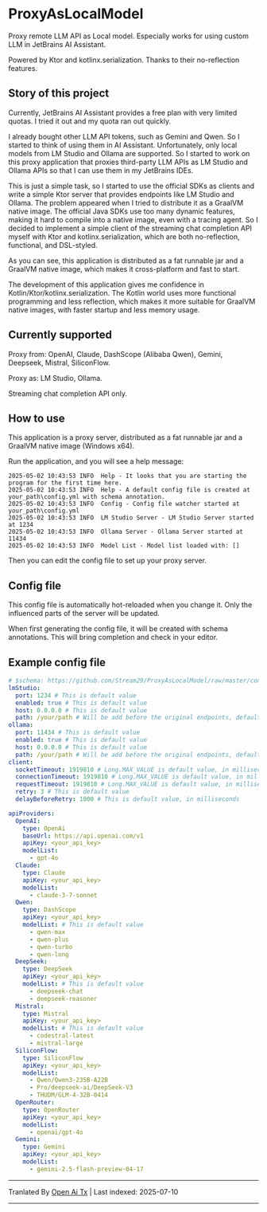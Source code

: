 # ProxyAsLocalModel

Proxy remote LLM API as Local model. Especially works for using custom LLM in JetBrains AI Assistant.

Powered by Ktor and kotlinx.serialization. Thanks to their no-reflection features.

## Story of this project

Currently, JetBrains AI Assistant provides a free plan with very limited quotas. I tried it out and my quota ran out quickly.

I already bought other LLM API tokens, such as Gemini and Qwen. So I started to think of using them in AI Assistant. Unfortunately, only local models from LM Studio and Ollama are supported. So I started to work on this proxy application that proxies third-party LLM APIs as LM Studio and Ollama APIs so that I can use them in my JetBrains IDEs.

This is just a simple task, so I started to use the official SDKs as clients and write a simple Ktor server that provides endpoints like LM Studio and Ollama. The problem appeared when I tried to distribute it as a GraalVM native image. The official Java SDKs use too many dynamic features, making it hard to compile into a native image, even with a tracing agent. So I decided to implement a simple client of the streaming chat completion API myself with Ktor and kotlinx.serialization, which are both no-reflection, functional, and DSL-styled.

As you can see, this application is distributed as a fat runnable jar and a GraalVM native image, which makes it cross-platform and fast to start.

The development of this application gives me confidence in Kotlin/Ktor/kotlinx.serialization. The Kotlin world uses more functional programming and less reflection, which makes it more suitable for GraalVM native images, with faster startup and less memory usage.

## Currently supported

Proxy from: OpenAI, Claude, DashScope (Alibaba Qwen), Gemini, Deepseek, Mistral, SiliconFlow.

Proxy as: LM Studio, Ollama.

Streaming chat completion API only.
## How to use

This application is a proxy server, distributed as a fat runnable jar and a GraalVM native image (Windows x64).

Run the application, and you will see a help message:

```
2025-05-02 10:43:53 INFO  Help - It looks that you are starting the program for the first time here.
2025-05-02 10:43:53 INFO  Help - A default config file is created at your_path\config.yml with schema annotation.
2025-05-02 10:43:53 INFO  Config - Config file watcher started at your_path\config.yml
2025-05-02 10:43:53 INFO  LM Studio Server - LM Studio Server started at 1234
2025-05-02 10:43:53 INFO  Ollama Server - Ollama Server started at 11434
2025-05-02 10:43:53 INFO  Model List - Model list loaded with: []
```

Then you can edit the config file to set up your proxy server.

## Config file

This config file is automatically hot-reloaded when you change it. Only the influenced parts of the server will be updated.

When first generating the config file, it will be created with schema annotations. This will bring completion and check in your editor.
## Example config file

```yaml
# $schema: https://github.com/Stream29/ProxyAsLocalModel/raw/master/config_v3.schema.json
lmStudio:
  port: 1234 # This is default value
  enabled: true # This is default value
  host: 0.0.0.0 # This is default value
  path: /your/path # Will be add before the original endpoints, default value is empty
ollama:
  port: 11434 # This is default value
  enabled: true # This is default value
  host: 0.0.0.0 # This is default value
  path: /your/path # Will be add before the original endpoints, default value is empty
client:
  socketTimeout: 1919810 # Long.MAX_VALUE is default value, in milliseconds
  connectionTimeout: 1919810 # Long.MAX_VALUE is default value, in milliseconds
  requestTimeout: 1919810 # Long.MAX_VALUE is default value, in milliseconds
  retry: 3 # This is default value
  delayBeforeRetry: 1000 # This is default value, in milliseconds

apiProviders:
  OpenAI:
    type: OpenAi
    baseUrl: https://api.openai.com/v1
    apiKey: <your_api_key>
    modelList:
      - gpt-4o
  Claude:
    type: Claude
    apiKey: <your_api_key>
    modelList:
      - claude-3-7-sonnet
  Qwen:
    type: DashScope
    apiKey: <your_api_key>
    modelList: # This is default value
      - qwen-max
      - qwen-plus
      - qwen-turbo
      - qwen-long
  DeepSeek:
    type: DeepSeek
    apiKey: <your_api_key>
    modelList: # This is default value
      - deepseek-chat
      - deepseek-reasoner
  Mistral:
    type: Mistral
    apiKey: <your_api_key>
    modelList: # This is default value
      - codestral-latest
      - mistral-large
  SiliconFlow:
    type: SiliconFlow
    apiKey: <your_api_key>
    modelList:
      - Qwen/Qwen3-235B-A22B
      - Pro/deepseek-ai/DeepSeek-V3
      - THUDM/GLM-4-32B-0414
  OpenRouter:
    type: OpenRouter
    apiKey: <your_api_key>
    modelList:
      - openai/gpt-4o
  Gemini:
    type: Gemini
    apiKey: <your_api_key>
    modelList:
      - gemini-2.5-flash-preview-04-17
```

---

Tranlated By [Open Ai Tx](https://github.com/OpenAiTx/OpenAiTx) | Last indexed: 2025-07-10

---
